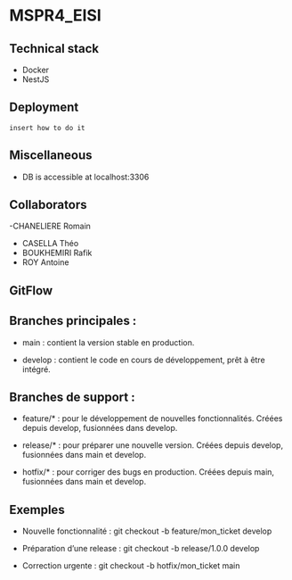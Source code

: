 # MSPR4_EISI

## Technical stack
- Docker
- NestJS

## Deployment
```
insert how to do it
```

## Miscellaneous 

 - DB is accessible at  localhost:3306

## Collaborators
-CHANELIERE Romain
- CASELLA Théo
- BOUKHEMIRI Rafik
- ROY Antoine

## GitFlow
## Branches principales :
- main : contient la version stable en production.

- develop : contient le code en cours de développement, prêt à être intégré.
## Branches de support :
- feature/* : pour le développement de nouvelles fonctionnalités. Créées depuis develop, fusionnées dans develop.

- release/* : pour préparer une nouvelle version. Créées depuis develop, fusionnées dans main et develop.

- hotfix/* : pour corriger des bugs en production. Créées depuis main, fusionnées dans main et develop.
## Exemples
- Nouvelle fonctionnalité : git checkout -b feature/mon_ticket develop

- Préparation d’une release : git checkout -b release/1.0.0 develop

- Correction urgente : git checkout -b hotfix/mon_ticket main
